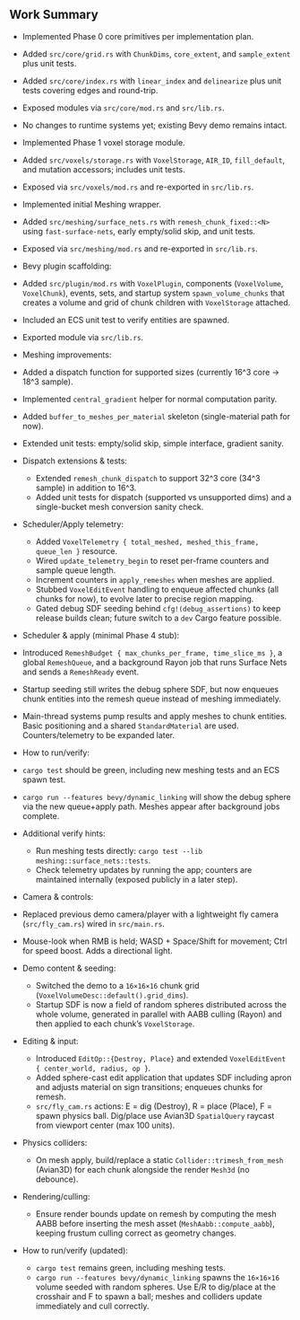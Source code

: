 ## Work Summary

- Implemented Phase 0 core primitives per implementation plan.
- Added `src/core/grid.rs` with `ChunkDims`, `core_extent`, and `sample_extent` plus unit tests.
- Added `src/core/index.rs` with `linear_index` and `delinearize` plus unit tests covering edges and round-trip.
- Exposed modules via `src/core/mod.rs` and `src/lib.rs`.
- No changes to runtime systems yet; existing Bevy demo remains intact.

- Implemented Phase 1 voxel storage module.
- Added `src/voxels/storage.rs` with `VoxelStorage`, `AIR_ID`, `fill_default`, and mutation accessors; includes unit tests.
- Exposed via `src/voxels/mod.rs` and re-exported in `src/lib.rs`.

- Implemented initial Meshing wrapper.
- Added `src/meshing/surface_nets.rs` with `remesh_chunk_fixed::<N>` using `fast-surface-nets`, early empty/solid skip, and unit tests.
- Exposed via `src/meshing/mod.rs` and re-exported in `src/lib.rs`.

- Bevy plugin scaffolding:
- Added `src/plugin/mod.rs` with `VoxelPlugin`, components (`VoxelVolume`, `VoxelChunk`), events, sets, and startup system `spawn_volume_chunks` that creates a volume and grid of chunk children with `VoxelStorage` attached.
- Included an ECS unit test to verify entities are spawned.
- Exported module via `src/lib.rs`.

- Meshing improvements:
- Added a dispatch function for supported sizes (currently 16^3 core → 18^3 sample).
- Implemented `central_gradient` helper for normal computation parity.
- Added `buffer_to_meshes_per_material` skeleton (single-material path for now).
- Extended unit tests: empty/solid skip, simple interface, gradient sanity.

- Dispatch extensions & tests:
  - Extended `remesh_chunk_dispatch` to support 32^3 core (34^3 sample) in addition to 16^3.
  - Added unit tests for dispatch (supported vs unsupported dims) and a single-bucket mesh conversion sanity check.

- Scheduler/Apply telemetry:
  - Added `VoxelTelemetry { total_meshed, meshed_this_frame, queue_len }` resource.
  - Wired `update_telemetry_begin` to reset per-frame counters and sample queue length.
  - Increment counters in `apply_remeshes` when meshes are applied.
  - Stubbed `VoxelEditEvent` handling to enqueue affected chunks (all chunks for now), to evolve later to precise region mapping.
  - Gated debug SDF seeding behind `cfg!(debug_assertions)` to keep release builds clean; future switch to a `dev` Cargo feature possible.

- Scheduler & apply (minimal Phase 4 stub):
- Introduced `RemeshBudget { max_chunks_per_frame, time_slice_ms }`, a global `RemeshQueue`, and a background Rayon job that runs Surface Nets and sends a `RemeshReady` event.
- Startup seeding still writes the debug sphere SDF, but now enqueues chunk entities into the remesh queue instead of meshing immediately.
- Main-thread systems pump results and apply meshes to chunk entities. Basic positioning and a shared `StandardMaterial` are used. Counters/telemetry to be expanded later.

- How to run/verify:
- `cargo test` should be green, including new meshing tests and an ECS spawn test.
- `cargo run --features bevy/dynamic_linking` will show the debug sphere via the new queue+apply path. Meshes appear after background jobs complete.

- Additional verify hints:
  - Run meshing tests directly: `cargo test --lib meshing::surface_nets::tests`.
  - Check telemetry updates by running the app; counters are maintained internally (exposed publicly in a later step).

- Camera & controls:
- Replaced previous demo camera/player with a lightweight fly camera (`src/fly_cam.rs`) wired in `src/main.rs`.
- Mouse-look when RMB is held; WASD + Space/Shift for movement; Ctrl for speed boost. Adds a directional light.



 - Demo content & seeding:
   - Switched the demo to a `16×16×16` chunk grid (`VoxelVolumeDesc::default().grid_dims`).
   - Startup SDF is now a field of random spheres distributed across the whole volume, generated in parallel with AABB culling (Rayon) and then applied to each chunk’s `VoxelStorage`.

 - Editing & input:
   - Introduced `EditOp::{Destroy, Place}` and extended `VoxelEditEvent { center_world, radius, op }`.
   - Added sphere-cast edit application that updates SDF including apron and adjusts material on sign transitions; enqueues chunks for remesh.
   - `src/fly_cam.rs` actions: E = dig (Destroy), R = place (Place), F = spawn physics ball. Dig/place use Avian3D `SpatialQuery` raycast from viewport center (max 100 units).

 - Physics colliders:
   - On mesh apply, build/replace a static `Collider::trimesh_from_mesh` (Avian3D) for each chunk alongside the render `Mesh3d` (no debounce).

 - Rendering/culling:
   - Ensure render bounds update on remesh by computing the mesh AABB before inserting the mesh asset (`MeshAabb::compute_aabb`), keeping frustum culling correct as geometry changes.

 - How to run/verify (updated):
   - `cargo test` remains green, including meshing tests.
   - `cargo run --features bevy/dynamic_linking` spawns the `16×16×16` volume seeded with random spheres. Use E/R to dig/place at the crosshair and F to spawn a ball; meshes and colliders update immediately and cull correctly.
